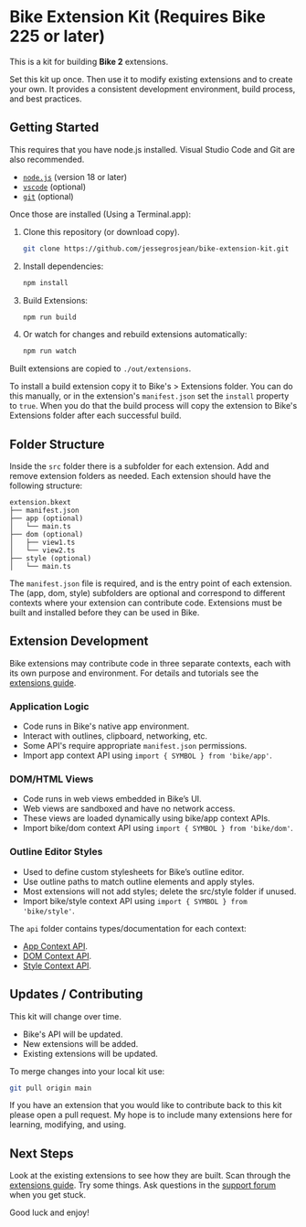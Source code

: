 # Bike Extension Kit (Requires Bike 225 or later)

This is a kit for building **Bike 2** extensions.

Set this kit up once. Then use it to modify existing extensions and to create
your own. It provides a consistent development environment, build process, and
best practices.

## Getting Started

This requires that you have node.js installed. Visual Studio Code and Git are
also recommended.

- [`node.js`](https://nodejs.org) (version 18 or later)
- [`vscode`](https://code.visualstudio.com) (optional)
- [`git`](https://git-scm.com) (optional)

Once those are installed (Using a Terminal.app):

1. Clone this repository (or download copy).

   ```sh
   git clone https://github.com/jessegrosjean/bike-extension-kit.git
   ```

2. Install dependencies:

   ```sh
   npm install
   ```

3. Build Extensions:

   ```sh
   npm run build
   ```

4. Or watch for changes and rebuild extensions automatically:
   ```sh
   npm run watch
   ```

Built extensions are copied to `./out/extensions`.

To install a build extension copy it to Bike's > Extensions folder. You can do
this manually, or in the extension's `manifest.json` set the `install` property
to `true`. When you do that the build process will copy the extension to Bike's
Extensions folder after each successful build.

## Folder Structure

Inside the `src` folder there is a subfolder for each extension. Add and remove
extension folders as needed. Each extension should have the following structure:

```
extension.bkext
├── manifest.json
├── app (optional)
│   └── main.ts
├── dom (optional)
│   ├── view1.ts
│   └── view2.ts
├── style (optional)
│   └── main.ts
```

The `manifest.json` file is required, and is the entry point of each extension.
The (app, dom, style) subfolders are optional and correspond to different
contexts where your extension can contribute code. Extensions must be built and
installed before they can be used in Bike.

## Extension Development

Bike extensions may contribute code in three separate contexts, each with its
own purpose and environment. For details and tutorials see the [extensions
guide](https://bikeguide.hogbaysoftware.com/bike-2-preview/customizing-bike/creating-extensions).

### Application Logic

- Code runs in Bike's native app environment.
- Interact with outlines, clipboard, networking, etc.
- Some API's require appropriate `manifest.json` permissions.
- Import app context API using `import { SYMBOL } from 'bike/app'`.

### DOM/HTML Views

- Code runs in web views embedded in Bike’s UI.
- Web views are sandboxed and have no network access.
- These views are loaded dynamically using bike/app context APIs.
- Import bike/dom context API using `import { SYMBOL } from 'bike/dom'`.

### Outline Editor Styles

- Used to define custom stylesheets for Bike’s outline editor.
- Use outline paths to match outline elements and apply styles.
- Most extensions will not add styles; delete the src/style folder if unused.
- Import bike/style context API using `import { SYMBOL } from 'bike/style'`.

The `api` folder contains types/documentation for each context:

- [App Context API](https://github.com/jessegrosjean/bike-extension-kit/tree/main/api/app).
- [DOM Context API](https://github.com/jessegrosjean/bike-extension-kit/tree/main/api/dom).
- [Style Context API](https://github.com/jessegrosjean/bike-extension-kit/tree/main/api/style).

## Updates / Contributing

This kit will change over time.

- Bike's API will be updated.
- New extensions will be added.
- Existing extensions will be updated.

To merge changes into your local kit use:

```sh
git pull origin main
```

If you have an extension that you would like to contribute back to this kit
please open a pull request. My hope is to include many extensions here for
learning, modifying, and using.

## Next Steps

Look at the existing extensions to see how they are built. Scan through the
[extensions
guide](https://bikeguide.hogbaysoftware.com/bike-2-preview/customizing-bike/creating-extensions).
Try some things. Ask questions in the [support
forum](https://support.hogbaysoftware.com/c/bike/22) when you get stuck.

Good luck and enjoy!
